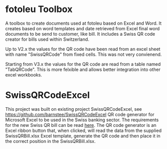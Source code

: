 # fotoleu Toolbox
A toolbox to create documents used at fotoleu based on Excel and Word. It creates based on word templates and date retrieved from Excel final word documents to be send to customer, like bill. It includes a Swiss QR code creator for bills used within Switzerland.

Up to V2.x the values for the QR code have been read from an excel sheet with name "SwissQRCode" from fixed cells. This was not very convienend.

Starting from V3.x the values for the QR code are read from a table named "TabQRCode". This is more felxible and allows better integration into other excel workbooks.

# SwissQRCodeExcel
This project was built on existing project SwissQRCodeExcel, see https://github.com/barnstee/SwissQRCodeExcel
QR code generator for Microsoft Excel to be used in the Swiss banking sector. The requirements for the new Swiss QR bill can be read [here](https://www.moneytoday.ch/lexikon/qr-rechnung/).
The QR code generator is an Excel ribbon button that, when clicked, will read the data from the supplied SwissQRBill.xlsx Excel template, generate the QR code and then place it in the correct position in the SwissQRBill.xlsx.
